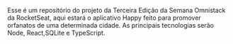 Esse é um repositório do projeto da Terceira Edição da Semana Omnistack da RocketSeat, aqui estará o aplicativo Happy feito para promover orfanatos de uma determinada cidade.
As principais tecnologias serão Node, React,SQLite e TypeScript. 
